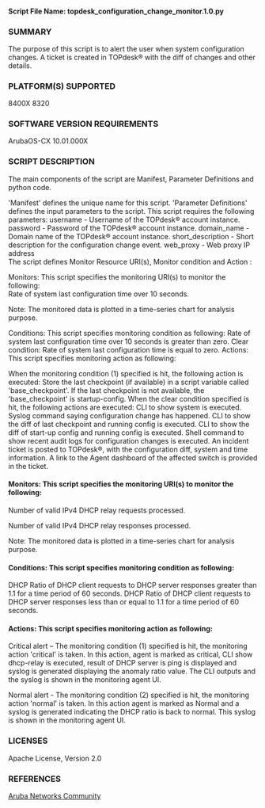 #### Script File Name: topdesk\_configuration\_change\_monitor.1.0.py

### SUMMARY
The purpose of this script is to alert the user when system configuration changes. A ticket is created in TOPdesk® with the diff of changes and other details.      

### PLATFORM(S) SUPPORTED
8400X
8320

### SOFTWARE VERSION REQUIREMENTS
ArubaOS-CX 10.01.000X

### SCRIPT DESCRIPTION
The main components of the script are Manifest, Parameter Definitions and python code.  

'Manifest' defines the unique name for this script.
'Parameter Definitions' defines the input parameters to the script. This script requires the following parameters:
username - Username of the TOPdesk® account instance.
password - Password of the TOPdesk® account instance.
domain_name - Domain name of the TOPdesk® account instance.
short_description - Short description for the configuration change event.
web_proxy - Web proxy IP address  
The script defines Monitor Resource URI(s), Monitor condition and Action :

Monitors:  This script specifies the monitoring URI(s) to monitor the following:  
Rate of system last configuration time over 10 seconds.

Note: The monitored data is plotted in a time-series chart for analysis purpose.  

Conditions:  This script specifies monitoring condition as following:
Rate of system last configuration time over 10 seconds is greater than zero.
Clear condition: Rate of system last configuration time is equal to zero.
Actions:  This script specifies monitoring action as following:  

When the monitoring condition (1) specified is hit, the following action is executed:
Store the last checkpoint (if available) in a script variable called 'base_checkpoint'. If the last checkpoint is not available, the 'base_checkpoint' is startup-config.
When the clear condition specified is hit, the following actions are executed:
CLI to show system is executed.
Syslog command saying configuration change has happened.
CLI to show the diff of last checkpoint and running config is executed.
CLI to show the diff of start-up config and running config is executed.
Shell command to show recent audit logs for configuration changes is executed.
An incident ticket is posted to TOPdesk®, with the configuration diff, system and time information.
A link to the Agent dashboard of the affected switch is provided in the ticket.

#### Monitors:  This script specifies the monitoring URI(s) to monitor the following:  
Number of valid IPv4 DHCP relay requests processed.

Number of valid IPv4 DHCP relay responses processed.

Note: The monitored data is plotted in a time-series chart for analysis purpose.  

#### Conditions:  This script specifies monitoring condition as following:
DHCP Ratio of DHCP client requests to DHCP server responses greater than 1.1 for a time period of 60 seconds.
DHCP Ratio of DHCP client requests to DHCP server responses less than or equal to 1.1 for a time period of 60 seconds.

#### Actions:  This script specifies  monitoring action as following:  

Critical alert – The monitoring condition (1) specified is hit, the monitoring action 'critical' is taken. In this action, agent is marked as critical, CLI show dhcp-relay is executed, result of DHCP server is ping is displayed and syslog is generated displaying the anomaly ratio value. The CLI outputs and the syslog is shown in the monitoring agent UI.

Normal alert -  The monitoring condition (2) specified is hit, the monitoring action 'normal' is taken. In this action agent is marked as Normal and a syslog is generated indicating the DHCP ratio is back to normal. This syslog is shown in the monitoring agent UI.


### LICENSES
Apache License, Version 2.0

### REFERENCES
[Aruba Networks Community](http://community.arubanetworks.com/t5/Network-Analytic-Engine/ct-p/NetworkAnalyticEngine)
